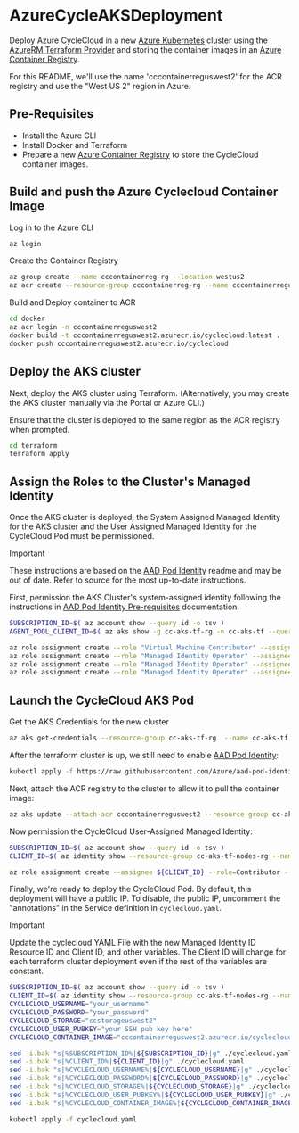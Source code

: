 # AzureCycleAKSDeployment

Deploy Azure CycleCloud in a new [Azure Kubernetes](https://docs.microsoft.com/en-us/azure/aks/) cluster using the [AzureRM Terraform Provider](https://www.terraform.io/docs/providers/azurerm/r/kubernetes_cluster.html) and storing the container images in an [Azure Container Registry](https://docs.microsoft.com/en-us/azure/container-registry/).


For this  README, we'll use  the name 'cccontainerreguswest2' for the ACR registry and use the "West US 2" region in Azure.

## Pre-Requisites

* Install the Azure CLI
* Install Docker and Terraform
* Prepare a new [Azure Container Registry](https://docs.microsoft.com/en-us/azure/container-registry/) to store the CycleCloud container images.


## Build and push the Azure Cyclecloud Container Image

Log in to the Azure CLI
``` bash
az login
```

Create the Container Registry
``` bash
az group create --name cccontainerreg-rg --location westus2
az acr create --resource-group cccontainerreg-rg --name cccontainerreguswest2 --sku Premium
```

Build and Deploy container to ACR
``` bash
cd docker
az acr login -n cccontainerreguswest2
docker build -t cccontainerreguswest2.azurecr.io/cyclecloud:latest .
docker push cccontainerreguswest2.azurecr.io/cyclecloud
```

## Deploy the AKS cluster

Next, deploy the AKS cluster using Terraform.  (Alternatively, you may create the AKS cluster manually via the Portal  or Azure CLI.)

Ensure that the cluster is deployed to the same  region as the ACR registry when prompted.

```bash
cd terraform
terraform apply

```

## Assign the Roles to the Cluster's Managed Identity

Once the AKS cluster is deployed, the System Assigned Managed Identity for the AKS cluster and the User Assigned Managed Identity for the CycleCloud Pod must be permissioned.

> [!IMPORTANT]
> These instructions are based on the [AAD Pod Identity](https://github.com/Azure/aad-pod-identity) readme and may be out of date.  Refer to source for the most up-to-date instructions.

First, permission the AKS Cluster's system-assigned identity following the instructions in [AAD Pod Identity Pre-requisites](https://github.com/Azure/aad-pod-identity/blob/master/docs/readmes/README.msi.md#pre-requisites---role-assignments) documentation.
```bash
SUBSCRIPTION_ID=$( az account show --query id -o tsv )
AGENT_POOL_CLIENT_ID=$( az aks show -g cc-aks-tf-rg -n cc-aks-tf --query identityProfile.kubeletidentity.clientId -o tsv )

az role assignment create --role "Virtual Machine Contributor" --assignee ${AGENT_POOL_CLIENT_ID} --scope /subscriptions/${SUBSCRIPTION_ID}/resourceGroups/cc-aks-tf-nodes-rg
az role assignment create --role "Managed Identity Operator" --assignee ${AGENT_POOL_CLIENT_ID}  --scope /subscriptions/${SUBSCRIPTION_ID}/resourceGroups/cc-aks-tf-nodes-rg
az role assignment create --role "Managed Identity Operator" --assignee ${AGENT_POOL_CLIENT_ID}  --scope /subscriptions/${SUBSCRIPTION_ID}/resourceGroups/cc-aks-tf-nodes-rg/providers/Microsoft.ManagedIdentity/userAssignedIdentities/cc-aks-tf-agentpool
az role assignment create --role "Managed Identity Operator" --assignee ${AGENT_POOL_CLIENT_ID}  --scope /subscriptions/${SUBSCRIPTION_ID}/resourceGroups/cc-aks-tf-nodes-rg/providers/Microsoft.ManagedIdentity/userAssignedIdentities/cc-aks-tf-ui

```


## Launch the CycleCloud AKS Pod

Get the AKS Credentials for the new cluster
```bash
az aks get-credentials --resource-group cc-aks-tf-rg  --name cc-aks-tf
```

After the terraform cluster is up, we still need to enable [AAD Pod Identity](https://github.com/Azure/aad-pod-identity):
```bash
kubectl apply -f https://raw.githubusercontent.com/Azure/aad-pod-identity/master/deploy/infra/deployment-rbac.yaml
```

Next, attach the ACR registry to the cluster to allow it to pull the container image:
```bash
az aks update --attach-acr cccontainerreguswest2 --resource-group cc-aks-tf-rg  --name cc-aks-tf
```

Now permission the CycleCloud User-Assigned Managed Identity:
```bash
SUBSCRIPTION_ID=$( az account show --query id -o tsv )
CLIENT_ID=$( az identity show --resource-group cc-aks-tf-nodes-rg --name cc-aks-tf-ui --query clientId -o tsv )

az role assignment create --assignee ${CLIENT_ID} --role=Contributor --scope=/subscriptions/${SUBSCRIPTION_ID}
```

Finally, we're ready to deploy the CycleCloud Pod.   By default, this deployment will have a public IP.  To disable, the public IP, uncomment the "annotations" in the Service definition in `cyclecloud.yaml`.

> [!IMPORTANT]
> Update the cyclecloud YAML File with the new Managed Identity ID Resource ID and Client ID, and other variables.  The Client ID will change for each terraform cluster deployment even if the rest of the variables are constant.

```bash
SUBSCRIPTION_ID=$( az account show --query id -o tsv )
CLIENT_ID=$( az identity show --resource-group cc-aks-tf-nodes-rg --name cc-aks-tf-ui --query clientId -o tsv )
CYCLECLOUD_USERNAME="your_username"
CYCLECLOUD_PASSWORD="your_password"
CYCLECLOUD_STORAGE="ccstorageuswest2"
CYCLECLOUD_USER_PUBKEY="your SSH pub key here"
CYCLECLOUD_CONTAINER_IMAGE="cccontainerreguswest2.azurecr.io/cyclecloud:latest"

sed -i.bak "s|%SUBSCRIPTION_ID%|${SUBSCRIPTION_ID}|g" ./cyclecloud.yaml
sed -i.bak "s|%CLIENT_ID%|${CLIENT_ID}|g" ./cyclecloud.yaml
sed -i.bak "s|%CYCLECLOUD_USERNAME%|${CYCLECLOUD_USERNAME}|g" ./cyclecloud.yaml
sed -i.bak "s|%CYCLECLOUD_PASSWORD%|${CYCLECLOUD_PASSWORD}|g" ./cyclecloud.yaml
sed -i.bak "s|%CYCLECLOUD_STORAGE%|${CYCLECLOUD_STORAGE}|g" ./cyclecloud.yaml
sed -i.bak "s|%CYCLECLOUD_USER_PUBKEY%|${CYCLECLOUD_USER_PUBKEY}|g" ./cyclecloud.yaml
sed -i.bak "s|%CYCLECLOUD_CONTAINER_IMAGE%|${CYCLECLOUD_CONTAINER_IMAGE}|g" ./cyclecloud.yaml

kubectl apply -f cyclecloud.yaml
```
